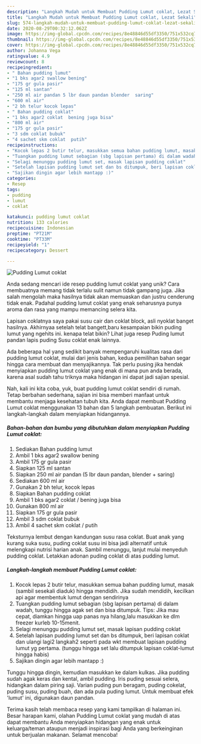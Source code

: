 ```yaml
---
description: "Langkah Mudah untuk Membuat Pudding Lumut coklat, Lezat Sekali"
title: "Langkah Mudah untuk Membuat Pudding Lumut coklat, Lezat Sekali"
slug: 574-langkah-mudah-untuk-membuat-pudding-lumut-coklat-lezat-sekali
date: 2020-08-29T00:32:12.062Z
image: https://img-global.cpcdn.com/recipes/8e48846d55df3350/751x532cq70/pudding-lumut-coklat-foto-resep-utama.jpg
thumbnail: https://img-global.cpcdn.com/recipes/8e48846d55df3350/751x532cq70/pudding-lumut-coklat-foto-resep-utama.jpg
cover: https://img-global.cpcdn.com/recipes/8e48846d55df3350/751x532cq70/pudding-lumut-coklat-foto-resep-utama.jpg
author: Johanna Vega
ratingvalue: 4.9
reviewcount: 8
recipeingredient:
- " Bahan pudding lumut"
- "1 bks agar2 swallow bening"
- "175 gr gula pasir"
- "125 ml santan"
- "250 ml air pandan 5 lbr daun pandan blender  saring"
- "600 ml air"
- "2 bh telur kocok lepas"
- " Bahan pudding coklat"
- "1 bks agar2 coklat  bening juga bisa"
- "800 ml air"
- "175 gr gula pasir"
- "3 sdm coklat bubuk"
- "4 sachet skm coklat  putih"
recipeinstructions:
- "Kocok lepas 2 butir telur, masukkan semua bahan pudding lumut, masak (sambil sesekali diaduk) hingga mendidih. Jika sudah mendidih, kecilkan api agar membentuk lumut dengan sendirinya"
- "Tuangkan pudding lumut sebagian (sbg lapisan pertama) di dalam wadah, tunggu hingga agak set dan bisa ditumpuk. Tips: Jika mau cepat, diamkan hingga uap panas nya hilang,lalu masukkan ke dlm freezer kurleb 10-15menit."
- "Selagi menunggu pudding lumut set, masak lapisan pudding coklat"
- "Setelah lapisan pudding lumut set dan bs ditumpuk, beri lapisan coklat dan ulangi lagi2 langkah2 seperti pada wkt membuat lapisan pudding lumut yg pertama. (tunggu hingga set lalu ditumpuk lapisan coklat-lumut hingga habis)"
- "Sajikan dingin agar lebih mantapp :)"
categories:
- Resep
tags:
- pudding
- lumut
- coklat

katakunci: pudding lumut coklat 
nutrition: 133 calories
recipecuisine: Indonesian
preptime: "PT21M"
cooktime: "PT33M"
recipeyield: "1"
recipecategory: Dessert

---
```



![Pudding Lumut coklat](https://img-global.cpcdn.com/recipes/8e48846d55df3350/751x532cq70/pudding-lumut-coklat-foto-resep-utama.jpg)

Anda sedang mencari ide resep pudding lumut coklat yang unik? Cara membuatnya memang tidak terlalu sulit namun tidak gampang juga. Jika salah mengolah maka hasilnya tidak akan memuaskan dan justru cenderung tidak enak. Padahal pudding lumut coklat yang enak seharusnya punya aroma dan rasa yang mampu memancing selera kita.

Lapisan coklatnya saya pakai susu cair dan coklat block, asli nyoklat banget hasilnya. Akhirnyaa setelah telat bangett,baru kesampaian bikin puding lumut yang ngehits ini. kenapa telat bikin? Lihat juga resep Puding lumut pandan lapis puding Susu coklat enak lainnya.

Ada beberapa hal yang sedikit banyak mempengaruhi kualitas rasa dari pudding lumut coklat, mulai dari jenis bahan, kedua pemilihan bahan segar hingga cara membuat dan menyajikannya. Tak perlu pusing jika hendak menyiapkan pudding lumut coklat yang enak di mana pun anda berada, karena asal sudah tahu triknya maka hidangan ini dapat jadi sajian spesial.


Nah, kali ini kita coba, yuk, buat pudding lumut coklat sendiri di rumah. Tetap berbahan sederhana, sajian ini bisa memberi manfaat untuk membantu menjaga kesehatan tubuh kita. Anda dapat membuat Pudding Lumut coklat menggunakan 13 bahan dan 5 langkah pembuatan. Berikut ini langkah-langkah dalam menyiapkan hidangannya.

<!--inarticleads1-->

##### Bahan-bahan dan bumbu yang dibutuhkan dalam menyiapkan Pudding Lumut coklat:

1. Sediakan  Bahan pudding lumut
1. Ambil 1 bks agar2 swallow bening
1. Ambil 175 gr gula pasir
1. Siapkan 125 ml santan
1. Siapkan 250 ml air pandan (5 lbr daun pandan, blender + saring)
1. Sediakan 600 ml air
1. Gunakan 2 bh telur, kocok lepas
1. Siapkan  Bahan pudding coklat
1. Ambil 1 bks agar2 coklat / bening juga bisa
1. Gunakan 800 ml air
1. Siapkan 175 gr gula pasir
1. Ambil 3 sdm coklat bubuk
1. Ambil 4 sachet skm coklat / putih


Teksturnya lembut dengan kandungan susu rasa coklat. Buat anak yang kurang suka susu, puding coklat susu ini bisa jadi alternatif untuk melengkapi nutrisi harian anak. Sambil menunggu, lanjut mulai menyeduh pudding coklat. Letakkan adonan puding coklat di atas pudding lumut. 

<!--inarticleads2-->

##### Langkah-langkah membuat Pudding Lumut coklat:

1. Kocok lepas 2 butir telur, masukkan semua bahan pudding lumut, masak (sambil sesekali diaduk) hingga mendidih. Jika sudah mendidih, kecilkan api agar membentuk lumut dengan sendirinya
1. Tuangkan pudding lumut sebagian (sbg lapisan pertama) di dalam wadah, tunggu hingga agak set dan bisa ditumpuk. Tips: Jika mau cepat, diamkan hingga uap panas nya hilang,lalu masukkan ke dlm freezer kurleb 10-15menit.
1. Selagi menunggu pudding lumut set, masak lapisan pudding coklat
1. Setelah lapisan pudding lumut set dan bs ditumpuk, beri lapisan coklat dan ulangi lagi2 langkah2 seperti pada wkt membuat lapisan pudding lumut yg pertama. (tunggu hingga set lalu ditumpuk lapisan coklat-lumut hingga habis)
1. Sajikan dingin agar lebih mantapp :)


Tunggu hingga dingin, kemudian masukkan ke dalam kulkas. Jika pudding sudah agak keras dan kental, ambil pudding. Iris puding sesuai selera, hidangkan dalam piring saji. Varian puding pun beragam, puding cokelat, puding susu, puding buah, dan ada pula puding lumut. Untuk membuat efek &#39;lumut&#39; ini, digunakan daun pandan. 

Terima kasih telah membaca resep yang kami tampilkan di halaman ini. Besar harapan kami, olahan Pudding Lumut coklat yang mudah di atas dapat membantu Anda menyiapkan hidangan yang enak untuk keluarga/teman ataupun menjadi inspirasi bagi Anda yang berkeinginan untuk berjualan makanan. Selamat mencoba!
